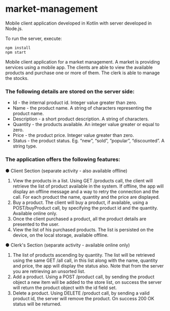 # market-management
Mobile client application developed in Kotlin with server developed in Node.js.

To run the server, execute:
```
npm install
npm start
```

Mobile client application for a market management. A market is providing services using a mobile app. The clients are able to view the available products and purchase one or more of them. The clerk is able to manage the stocks.

### The following details are stored on the server side:
- Id - the internal product id. Integer value greater than zero.
- Name - the product name. A string of characters representing the product name.
- Description - a short product description. A string of characters.
- Quantity - the products available. An integer value greater or equal to zero.
- Price - the product price. Integer value greater than zero.
- Status - the product status. Eg. “new”, “sold”, ”popular”, “discounted”. A string type.
  
### The application offers the following features:

● Client Section (separate activity - also available offline)
1. View the products in a list. Using GET /products call, the client will retrieve the list of product available in the system. If offline, the app will display an offline message and a way to retry the connection and the call. For each product the name, quantity and the price are displayed.
2.  Buy a product. The client will buy a product, if available, using a POST/buyProduct call, by specifying the product id and the quantity. Available online only.
3. Once the client purchased a product, all the product details are presented to the user.
4. View the list of his purchased products. The list is persisted on the device, on the local storage, available offline.
   
● Clerk's Section (separate activity - available online only)
1. The list of products ascending by quantity. The list will be retrieved using the same GET /all call, in this list along with the name, quantity and price, the app will display the status also. Note that from the server you are retrieving an unsorted list.
2.  Add a product. Using a POST /product call, by sending the product object a new item will be added to the store list, on success the server will return the product object with the id field set.
3. Delete a product. Using DELETE /product call, by sending a valid product id, the server will remove the product. On success 200 OK status will be returned.
